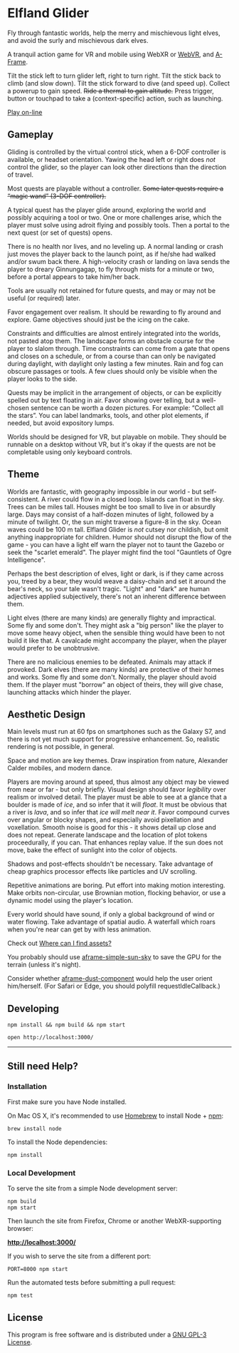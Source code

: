 # Elfland Glider

Fly through fantastic worlds, 
help the merry and mischievous light elves, 
and avoid the surly and mischievous dark elves.

A tranquil action game for VR and mobile 
using WebXR or [WebVR](https://webvr.info/), and [A-Frame](https://aframe.io).

Tilt the stick left to turn glider left, right to turn right.
Tilt the stick back to climb (and slow down).
Tilt the stick forward to dive (and speed up).
Collect a powerup to gain speed.
~~Ride a thermal to gain altitude.~~
Press trigger, button or touchpad to take a (context-specific) action, such as launching.

[Play on-line](https://elfland-glider.surge.sh/)

## Gameplay
Gliding is controlled by the virtual control stick, when a 6-DOF controller is available, or headset orientation. 
Yawing the head left or right does *not* control the glider,
so the player can look other directions than the direction of travel.

Most quests are playable without a controller.
~~Some later quests require a “magic wand” (3-DOF controller).~~

A typical quest has the player glide around, exploring the world and possibly acquiring a tool or two.
One or more challenges arise, which the player must solve using adroit flying and possibly tools.
Then a portal to the next quest (or set of quests) opens.

There is no health nor lives, and no leveling up. 
A normal landing or crash just moves the player back to the launch point, as if he/she had walked and/or swum back there.
A high-velocity crash or landing on lava sends the player to dreary Ginnungagap,
to fly through mists for a minute or two, before a portal appears to take him/her back.

Tools are usually not retained for future quests, and may or may not be useful (or required) later.

Favor engagement over realism.  It should be rewarding to fly around and explore.
Game objectives should just be the icing on the cake.

Constraints and difficulties are almost entirely integrated into the worlds, not pasted atop them.
The landscape forms an obstacle course for the player to slalom through.
Time constraints can come from a gate that opens and closes on a schedule,
or from a course than can only be navigated during daylight, with daylight only lasting a few minutes.
Rain and fog can obscure passages or tools.
A few clues should only be visible when the player looks to the side.

Quests may be implicit in the arrangement of objects, 
or can be explicitly spelled out by text floating in air.
Favor showing over telling, but a well-chosen sentence can be worth a dozen pictures.
For example: “Collect all the stars”.
You can label landmarks, tools, and other plot elements, if needed, but avoid expository lumps.

Worlds should be designed for VR, but playable on mobile.
They should be runnable on a desktop without VR, but it's okay if the quests are not be completable using only keyboard controls.


## Theme
Worlds are fantastic, with geography impossible in our world - but self-consistent.
A river could flow in a closed loop.
Islands can float in the sky.
Trees can be miles tall.
Houses might be too small to live in or absurdly large.
Days may consist of a half-dozen minutes of light, followed by a minute of twilight.
Or, the sun might traverse a figure-8 in the sky.
Ocean waves could be 100 m tall.
Elfland Glider is *not* cutsey nor childish,
but omit anything inappropriate for children.
Humor should not disrupt the flow of the game -
you can have a light elf warn the player not to taunt the Gazebo or seek the "scarlet emerald".
The player might find the tool "Gauntlets of Ogre Intelligence".

Perhaps the best description of elves, light or dark, is if they came across you, treed by a bear, 
they would weave a daisy-chain and set it around the bear's neck, so your tale wasn't tragic.
"Light" and "dark" are human adjectives applied subjectively,
there's not an inherent difference between them.

Light elves (there are many kinds) are generally flighty and impractical.
Some fly and some don't.
They might ask a "big person" like the player to move some heavy object,
when the sensible thing would have been to not build it like that.
A cavalcade might accompany the player, when the player would prefer to be unobtrusive.

There are no malicious enemies to be defeated.
Animals may attack if provoked.
Dark elves (there are many kinds) are protective of their homes and works.
Some fly and some don't.
Normally, the player should avoid them.
If the player must "borrow" an object of theirs, they will give chase,
launching attacks which hinder the player.

## Aesthetic Design

Main levels must run at 60 fps on smartphones such as the Galaxy S7, and there is not yet much support for progressive enhancement.
So, realistic rendering is not possible, in general.

Space and motion are key themes. Draw inspiration from nature, Alexander Calder mobiles, and modern dance.

Players are moving around at speed, thus almost any object may be viewed from near or far - 
but only briefly. Visual design should favor *legibility* over realism or involved detail.
The player must be able to see at a glance that a boulder is made of *ice*, and so infer that it will *float*.
It must be obvious that a river is *lava*, and so infer that *ice will melt near it*.
Favor compound curves over angular or blocky shapes, and especially avoid pixellation and voxellation.
Smooth noise is good for this - it shows detail up close and does not repeat.
Generate landscape and the location of plot tokens proceedurally, if you can.
That enhances replay value.
If the sun does not move, bake the effect of sunlight into the color of objects. 

Shadows and post-effects shouldn't be necessary.
Take advantage of cheap graphics processor effects like particles and UV scrolling.

Repetitive animations are boring.
Put effort into making motion interesting. 
Make orbits non-circular, use Brownian motion, flocking behavior,
or use a dynamic model using the player's location.

Every world should have sound, if only a global background of wind or water flowing.
Take advantage of spatial audio. A waterfall which roars when you're near can get by with less animation. 

Check out  [Where can I find assets?](https://aframe.io/docs/1.0.0/introduction/faq.html#where-can-i-find-assets)

You probably should use [aframe-simple-sun-sky](https://www.npmjs.com/package/aframe-simple-sun-sky) to save the GPU
for the terrain (unless it's night).

Consider whether [aframe-dust-component](https://www.npmjs.com/package/aframe-dust-component) would help the user
orient him/herself.  (For Safari or Edge, you should polyfill requestIdleCallback.)


## Developing

`npm install && npm build && npm start`

`open http://localhost:3000/`

***

## Still need Help?

### Installation

First make sure you have Node installed.

On Mac OS X, it's recommended to use [Homebrew](http://brew.sh/) to install Node + [npm](https://www.npmjs.com):

    brew install node

To install the Node dependencies:

    npm install


### Local Development

To serve the site from a simple Node development server:

	npm build
    npm start

Then launch the site from Firefox, Chrome or another WebXR-supporting browser:

[__http://localhost:3000/__](http://localhost:3000/)

If you wish to serve the site from a different port:

    PORT=8000 npm start

Run the automated tests before submitting a pull request:

	npm test

## License

This program is free software and is distributed under a [GNU GPL-3 License](LICENSE).
